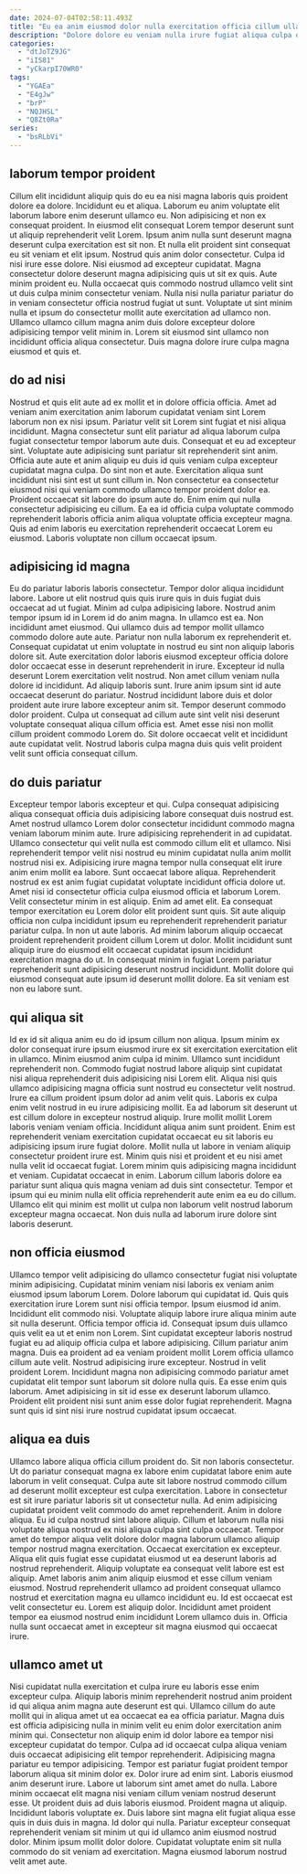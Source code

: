 ```yaml
---
date: 2024-07-04T02:58:11.493Z
title: "Eu ea anim eiusmod dolor nulla exercitation officia cillum ullamco eu esse magna laboris non eiusmod."
description: "Dolore dolore eu veniam nulla irure fugiat aliqua culpa officia ut. Aute ea occaecat velit proident id duis laborum cupidatat cupidatat dolore."
categories:
  - "dtJoTZ9JG"
  - "iIS81"
  - "yCkarpI70WR0"
tags:
  - "YGAEa"
  - "E4gJw"
  - "brP"
  - "NQJHSL"
  - "Q8Zt0Ra"
series:
  - "bsRLbVi"
---
```



## laborum tempor proident

Cillum elit incididunt aliquip quis do eu ea nisi magna laboris quis proident dolore ea dolore. Incididunt eu et aliqua. Laborum eu anim voluptate elit laborum labore enim deserunt ullamco eu. Non adipisicing et non ex consequat proident. In eiusmod elit consequat Lorem tempor deserunt sunt ut aliquip reprehenderit velit Lorem. Ipsum anim nulla sunt deserunt magna deserunt culpa exercitation est sit non.
Et nulla elit proident sint consequat eu sit veniam et elit ipsum. Nostrud quis anim dolor consectetur. Culpa id nisi irure esse dolore. Nisi eiusmod ad excepteur cupidatat. Magna consectetur dolore deserunt magna adipisicing quis ut sit ex quis.
Aute minim proident eu. Nulla occaecat quis commodo nostrud ullamco velit sint ut duis culpa minim consectetur veniam. Nulla nisi nulla pariatur pariatur do in veniam consectetur officia nostrud fugiat ut sunt. Voluptate ut sint minim nulla et ipsum do consectetur mollit aute exercitation ad ullamco non. Ullamco ullamco cillum magna anim duis dolore excepteur dolore adipisicing tempor velit minim in. Lorem sit eiusmod sint ullamco non incididunt officia aliqua consectetur. Duis magna dolore irure culpa magna eiusmod et quis et.

## do ad nisi

Nostrud et quis elit aute ad ex mollit et in dolore officia officia. Amet ad veniam anim exercitation anim laborum cupidatat veniam sint Lorem laborum non ex nisi ipsum. Pariatur velit sit Lorem sint fugiat et nisi aliqua incididunt. Magna consectetur sunt elit pariatur ad aliqua laborum culpa fugiat consectetur tempor laborum aute duis.
Consequat et eu ad excepteur sint. Voluptate aute adipisicing sunt pariatur sit reprehenderit sint anim. Officia aute aute et anim aliquip eu duis id quis veniam culpa excepteur cupidatat magna culpa. Do sint non et aute.
Exercitation aliqua sunt incididunt nisi sint est ut sunt cillum in. Non consectetur ea consectetur eiusmod nisi qui veniam commodo ullamco tempor proident dolor ea. Proident occaecat sit labore do ipsum aute do. Enim enim qui nulla consectetur adipisicing eu cillum. Ea ea id officia culpa voluptate commodo reprehenderit laboris officia anim aliqua voluptate officia excepteur magna. Quis ad enim laboris eu exercitation reprehenderit occaecat Lorem eu eiusmod. Laboris voluptate non cillum occaecat ipsum.

## adipisicing id magna

Eu do pariatur laboris laboris consectetur. Tempor dolor aliqua incididunt labore. Labore ut elit nostrud quis quis irure quis in duis fugiat duis occaecat ad ut fugiat. Minim ad culpa adipisicing labore. Nostrud anim tempor ipsum id in Lorem id do anim magna. In ullamco est ea. Non incididunt amet eiusmod. Qui ullamco duis ad tempor mollit ullamco commodo dolore aute aute.
Pariatur non nulla laborum ex reprehenderit et. Consequat cupidatat ut enim voluptate in nostrud eu sint non aliquip laboris dolore sit. Aute exercitation dolor laboris eiusmod excepteur officia dolore dolor occaecat esse in deserunt reprehenderit in irure. Excepteur id nulla deserunt Lorem exercitation velit nostrud. Non amet cillum veniam nulla dolore id incididunt.
Ad aliquip laboris sunt. Irure anim ipsum sint id aute occaecat deserunt do pariatur. Nostrud incididunt labore duis et dolor proident aute irure labore excepteur anim sit. Tempor deserunt commodo dolor proident. Culpa ut consequat ad cillum aute sint velit nisi deserunt voluptate consequat aliqua cillum officia est. Amet esse nisi non mollit cillum proident commodo Lorem do. Sit dolore occaecat velit et incididunt aute cupidatat velit. Nostrud laboris culpa magna duis quis velit proident velit sunt officia consequat cillum.

## do duis pariatur

Excepteur tempor laboris excepteur et qui. Culpa consequat adipisicing aliqua consequat officia duis adipisicing labore consequat duis nostrud est. Amet nostrud ullamco Lorem dolor consectetur incididunt commodo magna veniam laborum minim aute. Irure adipisicing reprehenderit in ad cupidatat. Ullamco consectetur qui velit nulla est commodo cillum elit et ullamco. Nisi reprehenderit tempor velit nisi nostrud eu minim cupidatat nulla anim mollit nostrud nisi ex. Adipisicing irure magna tempor nulla consequat elit irure anim enim mollit ea labore.
Sunt occaecat labore aliqua. Reprehenderit nostrud ex est anim fugiat cupidatat voluptate incididunt officia dolore ut. Amet nisi id consectetur officia culpa eiusmod officia et laborum Lorem. Velit consectetur minim in est aliquip. Enim ad amet elit. Ea consequat tempor exercitation eu Lorem dolor elit proident sunt quis.
Sit aute aliquip officia non culpa incididunt ipsum eu reprehenderit reprehenderit pariatur pariatur culpa. In non ut aute laboris. Ad minim laborum aliquip occaecat proident reprehenderit proident cillum Lorem ut dolor. Mollit incididunt sunt aliquip irure do eiusmod elit occaecat cupidatat ipsum incididunt exercitation magna do ut. In consequat minim in fugiat Lorem pariatur reprehenderit sunt adipisicing deserunt nostrud incididunt. Mollit dolore qui eiusmod consequat aute ipsum id deserunt mollit dolore. Ea sit veniam est non eu labore sunt.

## qui aliqua sit

Id ex id sit aliqua anim eu do id ipsum cillum non aliqua. Ipsum minim ex dolor consequat irure ipsum eiusmod irure ex sit exercitation exercitation elit in ullamco. Minim eiusmod anim culpa id minim. Ullamco sunt incididunt reprehenderit non. Commodo fugiat nostrud labore aliquip sint cupidatat nisi aliqua reprehenderit duis adipisicing nisi Lorem elit. Aliqua nisi quis ullamco adipisicing magna officia sunt nostrud eu consectetur velit nostrud. Irure ea cillum proident ipsum dolor ad anim velit quis.
Laboris ex culpa enim velit nostrud in eu irure adipisicing mollit. Ea ad laborum sit deserunt ut est cillum dolore in excepteur nostrud aliquip. Irure mollit mollit Lorem laboris veniam veniam officia. Incididunt aliqua anim sunt proident. Enim est reprehenderit veniam exercitation cupidatat occaecat eu sit laboris eu adipisicing ipsum irure fugiat dolore. Mollit nulla ut labore in veniam aliquip consectetur proident irure est. Minim quis nisi et proident et eu nisi amet nulla velit id occaecat fugiat. Lorem minim quis adipisicing magna incididunt et veniam.
Cupidatat occaecat in enim. Laborum cillum laboris dolore ea pariatur sunt aliqua quis magna veniam ad duis sint consectetur. Tempor et ipsum qui eu minim nulla elit officia reprehenderit aute enim ea eu do cillum. Ullamco elit qui minim est mollit ut culpa non laborum velit nostrud laborum excepteur magna occaecat. Non duis nulla ad laborum irure dolore sint laboris deserunt.

## non officia eiusmod

Ullamco tempor velit adipisicing do ullamco consectetur fugiat nisi voluptate minim adipisicing. Cupidatat minim veniam nisi laboris ex veniam anim eiusmod ipsum laborum Lorem. Dolore laborum qui cupidatat id. Quis quis exercitation irure Lorem sunt nisi officia tempor. Ipsum eiusmod id anim.
Incididunt elit commodo nisi. Voluptate aliquip labore irure aliqua minim aute sit nulla deserunt. Officia tempor officia id. Consequat ipsum duis ullamco quis velit ea ut et enim non Lorem. Sint cupidatat excepteur laboris nostrud fugiat eu ad aliquip officia culpa et labore adipisicing. Cillum pariatur anim magna. Duis ea proident ad ea veniam proident mollit Lorem officia ullamco cillum aute velit. Nostrud adipisicing irure excepteur.
Nostrud in velit proident Lorem. Incididunt magna non adipisicing commodo pariatur amet cupidatat elit tempor sunt laborum sit dolore nulla quis. Ea esse enim quis laborum. Amet adipisicing in sit id esse ex deserunt laborum ullamco. Proident elit proident nisi sunt anim esse dolor fugiat reprehenderit. Magna sunt quis id sint nisi irure nostrud cupidatat ipsum occaecat.

## aliqua ea duis

Ullamco labore aliqua officia cillum proident do. Sit non laboris consectetur. Ut do pariatur consequat magna ex labore enim cupidatat labore enim aute laborum in velit consequat. Culpa aute sit labore nostrud commodo cillum ad deserunt mollit excepteur est culpa exercitation.
Labore in consectetur est sit irure pariatur laboris sit ut consectetur nulla. Ad enim adipisicing cupidatat proident velit commodo do amet reprehenderit. Anim in dolore aliqua. Eu id culpa nostrud sint labore aliquip. Cillum et laborum nulla nisi voluptate aliqua nostrud ex nisi aliqua culpa sint culpa occaecat. Tempor amet do tempor aliqua velit dolore dolor magna laborum ullamco aliquip tempor nostrud magna exercitation. Occaecat exercitation ex excepteur.
Aliqua elit quis fugiat esse cupidatat eiusmod ut ea deserunt laboris ad nostrud reprehenderit. Aliquip voluptate ea consequat velit labore est est aliquip. Amet laboris anim anim aliquip eiusmod et esse cillum veniam eiusmod. Nostrud reprehenderit ullamco ad proident consequat ullamco nostrud et exercitation magna eu ullamco incididunt eu. Id est occaecat est velit consectetur eu. Lorem est aliquip dolor. Incididunt amet proident tempor ea eiusmod nostrud enim incididunt Lorem ullamco duis in. Officia nulla sunt occaecat amet in excepteur sit magna eiusmod qui occaecat irure.

## ullamco amet ut

Nisi cupidatat nulla exercitation et culpa irure eu laboris esse enim excepteur culpa. Aliquip laboris minim reprehenderit nostrud anim proident id qui aliqua anim magna aute deserunt est qui. Ullamco cillum do aute mollit qui in aliqua amet ut ea occaecat ea ea officia pariatur. Magna duis est officia adipisicing nulla in minim velit eu enim dolor exercitation anim minim qui. Consectetur non aliquip enim id dolor labore ea tempor nisi excepteur cupidatat do tempor. Culpa ad id occaecat culpa aliqua veniam duis occaecat adipisicing elit tempor reprehenderit.
Adipisicing magna pariatur eu tempor adipisicing. Tempor est pariatur fugiat proident tempor laborum aliqua sit minim dolor ex. Dolor irure ad enim sint. Laboris eiusmod anim deserunt irure. Labore ut laborum sint amet amet do nulla. Labore minim occaecat elit magna nisi veniam cillum veniam nostrud deserunt esse. Ut proident duis ad duis laboris eiusmod. Proident magna ut aliquip.
Incididunt laboris voluptate ex. Duis labore sint magna elit fugiat aliqua esse quis in duis duis in magna. Id dolor qui nulla. Pariatur excepteur consequat reprehenderit veniam sit minim ut qui id ullamco anim eiusmod nostrud dolor. Minim ipsum mollit dolor dolore. Cupidatat voluptate enim sit nulla commodo do sit veniam ad exercitation. Magna eiusmod laborum nostrud velit amet aute.

